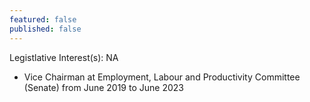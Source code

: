```yaml
---
featured: false
published: false
---
```

Legistlative Interest(s): NA

* Vice Chairman at Employment, Labour and Productivity Committee (Senate) from June 2019 to June 2023